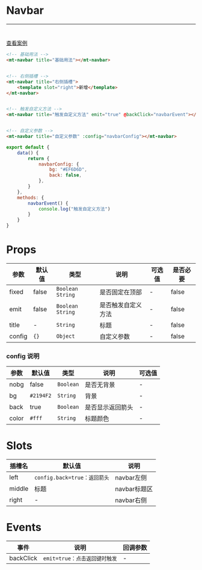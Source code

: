# Navbar
***
#

[查看案例](https://static-363fc8f1-c547-4a87-8d04-6d5ba4035deb.bspapp.com/#/pages/base/navbar)

```html
<!-- 基础用法 -->
<mt-navbar title="基础用法"></mt-navbar>


<!-- 右侧插槽 -->
<mt-navbar title="右侧插槽">
    <template slot="right">新增</template>
</mt-navbar>


<!-- 触发自定义方法 -->
<mt-navbar title="触发自定义方法" emit="true" @backClick="navbarEvent"></mt-navbar>


<!-- 自定义参数 -->
<mt-navbar title="自定义参数" :config="navbarConfig"></mt-navbar>
```

```javascript
export default {
    data() {
        return {
            navbarConfig: {
                bg: "#EF6D6D",
                back: false,
            },
        }
    },
    methods: {
        navbarEvent() {
            console.log("触发自定义方法")
        }
    }
}
```

# Props

| 参数  | 默认值  | 类型                 | 说明             | 可选值 |是否必要|
| ----- | ------- |--------------------| ---------------- | ------ | ------ |
| fixed | false   | `Boolean` `String` | 是否固定在顶部   | -      | false        |
| emit  | false   | `Boolean` `String` | 是否触发自定义方法   | -      | false        |
| title | -    | `String`           | 标题       | -      | false        |
| config   | `{}`      | `Object`           | 自定义参数        | -                | false|

### config 说明

| 参数 | 默认值       | 类型 | 说明 | 可选值 |
| ---- |-----------| ---- | ---- | ------ |
| nobg  | false     | `Boolean` | 是否无背景          | -      |   
| bg    | `#2194F2` | `String`  | 背景                | -      |  
| back  | true      | `Boolean` | 是否显示返回箭头    | -      |    
| color | `#fff`    | `String`  | 标题颜色 | -      |   

# Slots

| 插槽名 | 默认值                     | 说明         |
| ------ | -------------------------- | ------------ |
| left   | `config.back=true：返回箭头` | navbar左侧   |
| middle | 标题                       | navbar标题区 |
| right  | -                          | navbar右侧             |

# Events

| 事件  | 说明           | 回调参数 |
| ----- | -------------- | -------- |
| backClick | `emit=true：点击返回键时触发` | -         |


